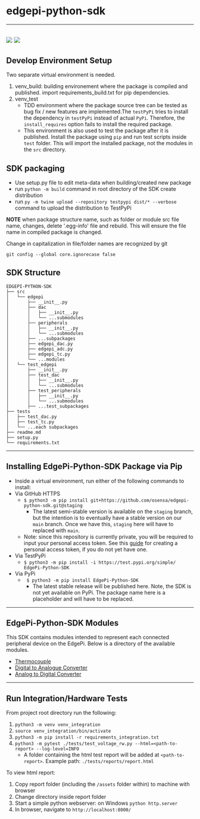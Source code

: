 # edgepi-python-sdk
---
![](https://github.com/osensa/edgepi-python-sdk/actions/workflows/python-unit-test.yml/badge.svg)
![](https://github.com/osensa/edgepi-python-sdk/actions/workflows/python-lint.yml/badge.svg)
---
## Develop Environment Setup
Two separate virtual environment is needed.
1. venv_build: building environement where the package is compiled and published. import requirements_build.txt for pip dependencies.
2. venv_test 
   - TDD environment where the package source tree can be tested as bug fix / new features are implemented.The `testPyPi` tries to install the dependency in `testPyPi` instead of actual `PyPi`. Therefore, the `install_requires` option fails to install the required package. 
   - This environment is also used to test the package after it is published. Install the package using `pip` and run test scripts inside `test` folder. This will import the installed package, not the modules in the `src` directory.

## SDK packaging

- Use setup.py file to edit meta-data when building/created new package
- run ```python -m build``` command in root directory of the SDK create distribution
- run ```py -m twine upload --repository testpypi dist/* --verbose``` command to upload the distribution to TestPyPi

__NOTE__ when package structure name, such as folder or module src file name, changes, delete '.egg-info' file and rebuild. This will ensure the file name in compiled package is changed.

Change in capitalization in file/folder names are recognized by git
```
git config --global core.ignorecase false
```

## SDK Structure
```
EDGEPI-PYTHON-SDK
├── src
│   └── edgepi
│       ├── __init__.py
│       ├── dac
│       │   ├── __init__.py
│       │   └── ...submodules
│       ├── peripherals
│       │   ├── __init__.py
│       │   └── ...submodules
│       ├── ...subpackages
│       ├── edgepi_dac.py
│       ├── edgepi_adc.py
│       ├── edgepi_tc.py
│       └── ...modules
│   └── test_edgepi
│       ├── __init__.py
│       ├── test_dac
│       │   ├── __init__.py
│       │   └── ...submodules
│       ├── test_peripherals
│       │   ├── __init__.py
│       │   └── ...submodules
│       ├── ...test_subpackages
├── tests
│   ├── test_dac.py
│   ├── test_tc.py
│   └── ...each subpackages
├── readme.md
├── setup.py
└── requirements.txt
```
---
## Installing EdgePi-Python-SDK Package via Pip
- Inside a virtual environment, run either of the following commands to install:
- Via GitHub HTTPS 
    * `$ python3 -m pip install git+https://github.com/osensa/edgepi-python-sdk.git@staging`
        - The latest semi-stable version is available on the `staging` branch, but the intention is to eventually have a stable version on our `main` branch. Once we have this, `staging` here will have to replaced with `main`.
    * Note: since this repository is currently private, you will be required to input your personal access token. See this [guide](https://docs.github.com/en/authentication/keeping-your-account-and-data-secure/creating-a-personal-access-token) for creating a personal access token, if you do not yet have one.
- Via TestPyPi
    * `$ python3 -m pip install -i https://test.pypi.org/simple/ EdgePi-Python-SDK`
- Via PyPi
    * ` $ python3 -m pip install EdgePi-Python-SDK`
        - The latest stable release will be published here. Note, the SDK is not yet available on PyPi. The package name here is a placeholder and will have to be replaced.
---
## EdgePi-Python-SDK Modules
This SDK contains modules intended to represent each connected peripheral device on the EdgePi. Below is a directory of the available modules.
* [Thermocouple](src/edgepi/tc)
* [Digital to Analogue Converter](src/edgepi/dac)
* [Analog to Digital Converter](src/edgepi/adc)
---
## Run Integration/Hardware Tests
From project root directory run the following:
1. `python3 -m venv venv_integration`
2. `source venv_integration/bin/activate`
3. `python3 -m pip install -r requirements_integration.txt`
4. `python3 -m pytest ./tests/test_voltage_rw.py --html=<path-to-report> --log-level=INFO`
    * A folder containing the html test report will be added at `<path-to-report>`. Example path: `./tests/reports/report.html`

To view html report:
1. Copy report folder (including the `/assets` folder within) to machine with browser
2. Change directory inside report folder
3. Start a simple python webserver: on Windows `python http.server`
4. In browser, navigate to `http://localhost:8000/`